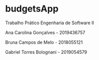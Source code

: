# budgetsApp
Trabalho Prático Engenharia de Software II

Ana Carolina Gonçalves - 2019436757

Bruna Campos de Melo - 2018055121

Gabriel Torres Bolognani - 2019054579

